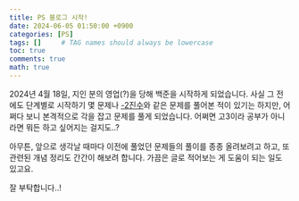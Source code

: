 ```yaml
---
title: PS 블로그 시작!
date: 2024-06-05 01:50:00 +0900
categories: [PS]
tags: []     # TAG names should always be lowercase
toc: true
comments: true
math: true
---
```


2024년 4월 18일, 지인 분의 영업(?)을 당해 백준을 시작하게 되었습니다. 사실 그 전에도 단계별로 시작하기 몇 문제나 [-2진수](https://www.acmicpc.net/problem/20890)와 같은 문제를 풀어본 적이 있기는 하지만, 어쩌다 보니 본격적으로 각을 잡고 문제를 풀게 되었습니다. 어쩌면 고3이라 공부가 아니라면 뭐든 하고 싶어지는 걸지도..?

아무튼, 앞으로 생각날 때마다 이전에 풀었던 문제들의 풀이를 종종 올려보려고 하고, 또 관련된 개념 정리도 간간이 해보려 합니다. 가끔은 글로 적어보는 게 도움이 되는 일도 있고요.

잘 부탁합니다..!